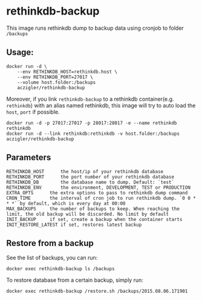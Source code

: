 # rethinkdb-backup

This image runs rethinkdb dump to backup data using cronjob to folder `/backups`

## Usage:

    docker run -d \
        --env RETHINKDB_HOST=rethinkdb.host \
        --env RETHINKDB_PORT=27017 \
        --volume host.folder:/backups
        aczigler/rethinkdb-backup

Moreover, if you link `rethinkdb-backup` to a rethinkdb container(e.g. `rethinkdb`) with an alias named rethinkdb, this image will try to auto load the `host`, `port` if possible.

    docker run -d -p 27017:27017 -p 28017:28017 -e --name rethinkdb rethinkdb
    docker run -d --link rethinkdb:rethinkdb -v host.folder:/backups aczigler/rethinkdb-backup

## Parameters

    RETHINKDB_HOST      the host/ip of your rethinkdb database
    RETHINKDB_PORT      the port number of your rethinkdb database
    RETHINKDB_DB        the database name to dump. Default: `test`
    RETHINKDB_ENV       the environment, DEVELOPMENT, TEST or PRODUCTION
    EXTRA_OPTS      the extra options to pass to rethinkdb dump command
    CRON_TIME       the interval of cron job to run rethinkdb dump. `0 0 * * *` by default, which is every day at 00:00
    MAX_BACKUPS     the number of backups to keep. When reaching the limit, the old backup will be discarded. No limit by default
    INIT_BACKUP     if set, create a backup when the container starts
    INIT_RESTORE_LATEST if set, restores latest backup

## Restore from a backup

See the list of backups, you can run:

    docker exec rethinkdb-backup ls /backups

To restore database from a certain backup, simply run:

    docker exec rethinkdb-backup /restore.sh /backups/2015.08.06.171901
